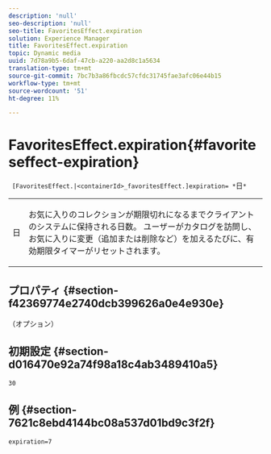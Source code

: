 ```yaml
---
description: 'null'
seo-description: 'null'
seo-title: FavoritesEffect.expiration
solution: Experience Manager
title: FavoritesEffect.expiration
topic: Dynamic media
uuid: 7d78a9b5-6daf-47cb-a220-aa2d8c1a5634
translation-type: tm+mt
source-git-commit: 7bc7b3a86fbcdc57cfdc31745fae3afc06e44b15
workflow-type: tm+mt
source-wordcount: '51'
ht-degree: 11%

---
```



# FavoritesEffect.expiration{#favoriteseffect-expiration}

` [FavoritesEffect.|<containerId>_favoritesEffect.]expiration= *`日`*`

<table id="table_2B109D2F91E64B5382B31921C3780FA5"> 
 <tbody> 
  <tr> 
   <td colname="col1"> <p><span class="codeph"><span class="varname"> 日</span></span> </p> </td> 
   <td colname="col2"> <p> お気に入りのコレクションが期限切れになるまでクライアントのシステムに保持される日数。 ユーザーがカタログを訪問し、お気に入りに変更（追加または削除など）を加えるたびに、有効期限タイマーがリセットされます。 </p> </td> 
  </tr> 
 </tbody> 
</table>

## プロパティ {#section-f42369774e2740dcb399626a0e4e930e}

（オプション）

## 初期設定 {#section-d016470e92a74f98a18c4ab3489410a5}

`30`

## 例 {#section-7621c8ebd4144bc08a537d01bd9c3f2f}

`expiration=7`
